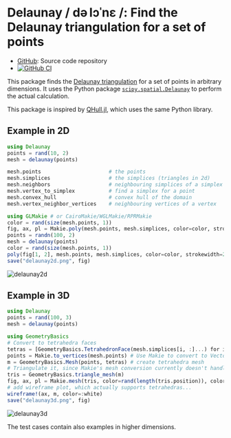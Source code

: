 # Delaunay / də lɔˈnɛ /: Find the Delaunay triangulation for a set of points

* [GitHub](https://github.com/eschnett/Delaunay.jl): Source code
  repository
* [![GitHub CI](https://github.com/eschnett/Delaunay.jl/workflows/CI/badge.svg)](https://github.com/eschnett/Delaunay.jl/actions)

This package finds the [Delaunay
triangulation](https://en.wikipedia.org/wiki/Delaunay_triangulation)
for a set of points in arbitrary dimensions. It uses the Python
package
[`scipy.spatial.Delaunay`](https://docs.scipy.org/doc/scipy/reference/generated/scipy.spatial.Delaunay.html)
to perform the actual calculation.

This package is inspired by
[QHull.jl](https://github.com/JuliaPolyhedra/QHull.jl), which uses the
same Python library.

## Example in 2D

```Julia
using Delaunay
points = rand(10, 2)
mesh = delaunay(points)

mesh.points                      # the points
mesh.simplices                   # the simplices (triangles in 2d)
mesh.neighbors                   # neighbouring simplices of a simplex
mesh.vertex_to_simplex           # find a simplex for a point
mesh.convex_hull                 # convex hull of the domain
mesh.vertex_neighbor_vertices    # neighbouring vertices of a vertex

using GLMakie # or CairoMakie/WGLMakie/RPRMakie
color = rand(size(mesh.points, 1))
fig, ax, pl = Makie.poly(mesh.points, mesh.simplices, color=color, strokewidth=2, figure=(resolution=(800, 400),))
points = randn(100, 2)
mesh = delaunay(points)
color = rand(size(mesh.points, 1))
poly(fig[1, 2], mesh.points, mesh.simplices, color=color, strokewidth=2)
save("delaunay2d.png", fig) 
```
![delaunay2d](https://user-images.githubusercontent.com/1010467/167169390-4c6b80b5-1370-424c-a495-8413996bdf68.png)


## Example in 3D

```Julia
using Delaunay
points = rand(100, 3)
mesh = delaunay(points)

using GeometryBasics
# Convert to tetrahedra faces
tetras = [GeometryBasics.TetrahedronFace(mesh.simplices[i, :]...) for i in 1:size(mesh.simplices, 1)]
points = Makie.to_vertices(mesh.points) # Use Makie to convert to Vector{Point3f}
m = GeometryBasics.Mesh(points, tetras) # create tetrahedra mesh
# Triangulate it, since Makie's mesh conversion currently doesn't handle tetrahedras itself 
tris = GeometryBasics.triangle_mesh(m)
fig, ax, pl = Makie.mesh(tris, color=rand(length(tris.position)), colormap=(:viridis, 0.5), transparency=true)
# add wireframe plot, which actually supports tetrahedras...
wireframe!(ax, m, color=:white)
save("delaunay3d.png", fig)
```
![delaunay3d](https://user-images.githubusercontent.com/1010467/167169584-447d1c1c-0f9f-4105-8897-cd5ad502e7d2.png)

The test cases contain also examples in higher dimensions.
